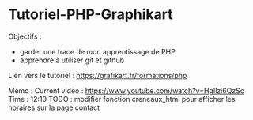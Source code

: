 # Tutoriel-PHP-Graphikart

Objectifs :
- garder une trace de mon apprentissage de PHP
- apprendre à utiliser git et github

Lien vers le tutoriel :
https://grafikart.fr/formations/php

Mémo :
Current video : https://www.youtube.com/watch?v=HgIlzi6QzSc
Time : 12:10
TODO : modifier fonction creneaux_html pour afficher les horaires sur la page contact
